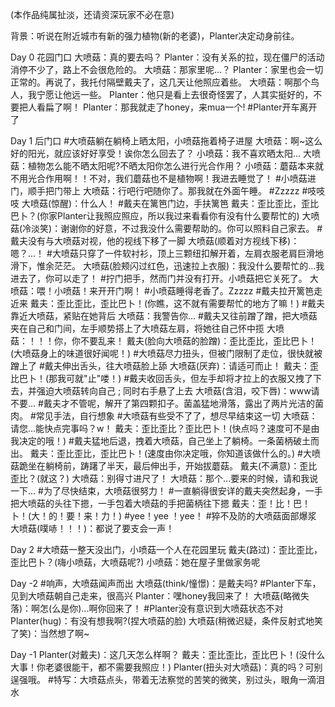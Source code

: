 (本作品纯属扯淡，还请资深玩家不必在意) 

背景：听说在附近城市有新的强力植物(新的老婆)，Planter决定动身前往。

Day 0 花园门口 
大喷菇：真的要去吗？ 
Planter：没有关系的拉，现在僵尸的活动消停不少了，路上不会很危险的。 
大喷菇：那家里呢...？ 
Planter：家里也会一切正常的。再说了，我托付隔壁戴夫了，这几天让他照应着些。 
大喷菇：啊那个鸟人，我宁愿让他远一些。 
Planter：他只是看上去很奇怪罢了，人其实挺好的，不要把人看扁了啊！ Planter：那我就走了honey，来mua一个!
#Planter开车离开了 

Day 1 后门口 
#大喷菇躺在躺椅上晒太阳，小喷菇拖着椅子进屋
大喷菇：啊~这么好的阳光，就应该好好享受！诶你怎么回去了？
小喷菇：我不喜欢晒太阳... 
大喷菇：植物怎么能不晒太阳呢?不晒太阳你怎么进行光合作用？ 
小喷菇：蘑菇本来就不用光合作用啊！！不对，我们蘑菇也不是植物啊！我进去睡觉了！ 
#小喷菇进门，顺手把门带上 
大喷菇：行吧行吧随你了。那我就在外面午睡。 
#Zzzzz 
#吱吱吱 
大喷菇(惊醒)：什么人！ 
#戴夫在篱笆门边，手扶篱笆 
戴夫：歪比歪比，歪比巴卜？(你家Planter让我照应照应，所以我过来看看你有没有什么要帮忙的) 
大喷菇(冷淡笑)：谢谢你的好意，不过我没什么需要帮助的。你可以照料自己家去。 
#戴夫没有与大喷菇对视，他的视线下移了一脚 
大喷菇(顺着对方视线下移)：嗯？...！ 
#大喷菇只穿了一件软衬衫，顶上三颗纽扣解开着，左肩衣服老肩巨滑地滑下，惟余茫茫。 
大喷菇(脸颊闪过红色，迅速拉上衣服)：我没什么要帮忙的...我进去了，你可以走了！ 
#拧门把手，然而门并没有打开。小喷菇把它关死了。 
大喷菇：喂！小喷菇！来开开门啊！ 
#小喷菇睡得老香了。Zzzzz 
#戴夫拉开篱笆走近来 
戴夫：歪比歪比，歪比巴卜！(你瞧，这不就有需要帮忙的地方了嘛！) 
#戴夫靠近大喷菇，紧贴在她背后 
大喷菇：我警告你... 
#戴夫又往前蹭了蹭，把大喷菇夹在自己和门间，左手顺势搭上了大喷菇左肩，将她往自己怀中揽 
大喷菇：！！！你，你不要乱来！ 
戴夫(脸向大喷菇的脸蹭)：歪比歪比，歪比巴卜！ (大喷菇身上的味道很好闻呢！) 
#大喷菇尽力扭头，但被门限制了走位，很快就被蹭上了 
#戴夫伸出舌头，往大喷菇脸上舔 大喷菇(厌弃)：请适可而止！ 
戴夫：歪比巴卜！(那我可就"止"喽！) 
#戴夫收回舌头，但左手却将才拉上的衣服又拽了下去，并强迫大喷菇转向自己 ; 同时右手悬了上去 
大喷菇(含泪，咬下唇)：www请不要... 
#戴夫才不管呢，解开了第四颗扣子。菌盖猛地滑落，露出了两片光洁的菌肉。 
#常见手法，自行想象 
#大喷菇有些受不了了，想尽早结束这一切 
大喷菇：请您...能快点完事吗？w！ 
戴夫：歪比歪比？歪比巴卜！(快点吗？速度可不是由我决定的哦！) 
#戴夫猛地后退，拽着大喷菇，自己坐上了躺椅。一条菌柄破土而出。 
戴夫：歪比歪比，歪比巴卜！(速度由你决定哦，你知道该做什么的。) 
#大喷菇跪坐在躺椅前，踌躇了半天，最后伸出手，开始拔蘑菇。 
戴夫(不满意)：歪比歪比？(就这？) 
大喷菇：别得寸进尺了！ 
大喷菇：那个...要来的时候，请和我说一下... 
#为了尽快结束，大喷菇很努力！ 
#一直躺得很安详的戴夫突然起身，一手把大喷菇的头往下摁，一手包着大喷菇的手把菌柄往下摁 
戴夫：歪！比！巴！卜！(大！的！要！来！力！) 
#yee！yee ！yee！ 
#猝不及防的大喷菇面部爆浆 
大喷菇(噗哧！！！)：都说了要支会一声！ 

Day 2 
#大喷菇一整天没出门，小喷菇一个人在花园里玩 
戴夫(路过)：歪比歪比，歪比巴卜？(嗨小喷菇，大喷菇呢?) 
小喷菇：她在屋子里做家务呢 

Day -2 
#响声，大喷菇闻声而出 
大喷菇(think/憧憬)：是戴夫吗? 
#Planter下车，见到大喷菇朝自己走来，很高兴 
Planter：嘿honey我回来了！ 
大喷菇(略微失落)：啊怎(么是你)...啊你回来了！ 
#Planter没有意识到大喷菇状态不对 
Planter(hug)：有没有想我啊?(捏大喷菇的脸) 
大喷菇(稍微迟疑，条件反射式地笑了笑)：当然想了啊~

Day -1 
Planter(对戴夫)：这几天怎么样啊？ 
戴夫：歪比歪比，歪比巴卜！(没什么大事！你老婆很能干，都不需要我照应！) 
Planter(扭头对大喷菇)：真的吗？可别逞强哦。 
#特写：大喷菇点头，带着无法察觉的苦笑的微笑，别过头，眼角一滴泪水 
